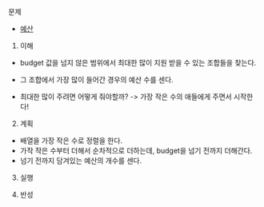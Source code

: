 문제
- [예산](https://programmers.co.kr/learn/courses/30/lessons/12982)

1. 이해
- budget 값을 넘지 않은 범위에서 최대한 많이 지원 받을 수 있는 조합들을 찾는다.
- 그 조합에서 가장 많이 들어간 경우의 예산 수를 센다.

- 최대한 많이 주려면 어떻게 줘야할까? -> 가장 작은 수의 애들에게 주면서 시작한다!

2. 계획
- 배열을 가장 작은 수로 정렬을 한다.
- 가작 작은 수부터 더해서 순차적으로 더하는데, budget을 넘기 전까지 더해간다.
- 넘기 전까지 담겨있는 예산의 개수를 센다.

3. 실행

4. 반성
